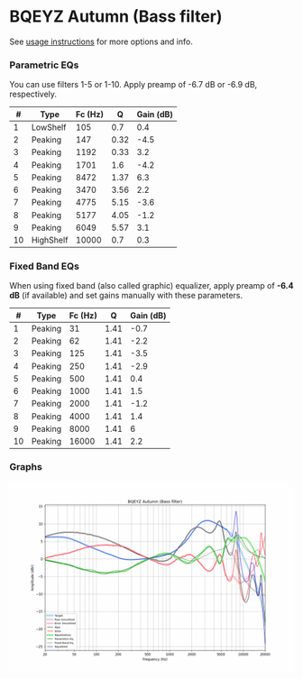 # BQEYZ Autumn (Bass filter)
See [usage instructions](https://github.com/jaakkopasanen/AutoEq#usage) for more options and info.

### Parametric EQs
You can use filters 1-5 or 1-10. Apply preamp of -6.7 dB or -6.9 dB, respectively.

|   # | Type      |   Fc (Hz) |    Q |   Gain (dB) |
|-----|-----------|-----------|------|-------------|
|   1 | LowShelf  |       105 | 0.7  |         0.4 |
|   2 | Peaking   |       147 | 0.32 |        -4.5 |
|   3 | Peaking   |      1192 | 0.33 |         3.2 |
|   4 | Peaking   |      1701 | 1.6  |        -4.2 |
|   5 | Peaking   |      8472 | 1.37 |         6.3 |
|   6 | Peaking   |      3470 | 3.56 |         2.2 |
|   7 | Peaking   |      4775 | 5.15 |        -3.6 |
|   8 | Peaking   |      5177 | 4.05 |        -1.2 |
|   9 | Peaking   |      6049 | 5.57 |         3.1 |
|  10 | HighShelf |     10000 | 0.7  |         0.3 |

### Fixed Band EQs
When using fixed band (also called graphic) equalizer, apply preamp of **-6.4 dB** (if available) and set gains manually with these parameters.

|   # | Type    |   Fc (Hz) |    Q |   Gain (dB) |
|-----|---------|-----------|------|-------------|
|   1 | Peaking |        31 | 1.41 |        -0.7 |
|   2 | Peaking |        62 | 1.41 |        -2.2 |
|   3 | Peaking |       125 | 1.41 |        -3.5 |
|   4 | Peaking |       250 | 1.41 |        -2.9 |
|   5 | Peaking |       500 | 1.41 |         0.4 |
|   6 | Peaking |      1000 | 1.41 |         1.5 |
|   7 | Peaking |      2000 | 1.41 |        -1.2 |
|   8 | Peaking |      4000 | 1.41 |         1.4 |
|   9 | Peaking |      8000 | 1.41 |         6   |
|  10 | Peaking |     16000 | 1.41 |         2.2 |

### Graphs
![](./BQEYZ%20Autumn%20(Bass%20filter).png)
